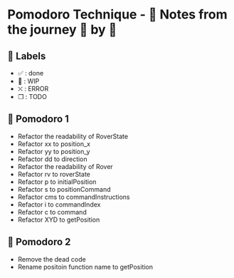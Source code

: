 # Pomodoro Technique - :notebook: Notes from the journey :tomato: by :tomato:

## :bookmark: Labels

- ✅ : done
- 🚧 : WIP
- ⛌ : ERROR
- ❒ : TODO

## 🍅 Pomodoro 1
- Refactor the readability of RoverState
- Refactor xx to position_x
- Refactor yy to position_y
- Refactor dd to direction
- Refactor the readability of Rover
- Refactor rv to roverState
- Refactor p to initialPosition
- Refactor s to positionCommand
- Refactor cms to commandInstructions
- Refactor i to commandIndex
- Refactor c to command
- Refactor XYD to getPosition

## 🍅 Pomodoro 2
- Remove the dead code
- Rename positoin function name to getPosition 